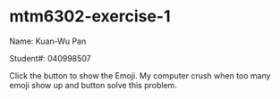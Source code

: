 # mtm6302-exercise-1



Name: Kuan-Wu Pan


Student#: 040998507


Click the button to show the Emoji.  My computer crush when too many emoji show up and button solve this problem.
